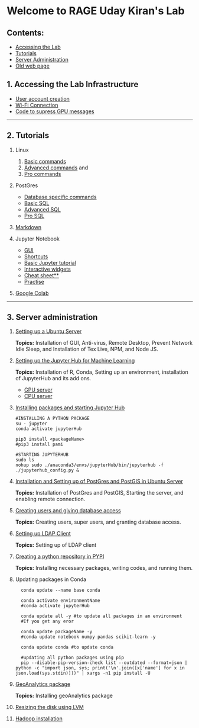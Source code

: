 # Welcome to RAGE Uday Kiran's Lab

## __Contents:__

- [Accessing the Lab](#1-accessing-the-lab-infrastructure)
- [Tutorials](#2-tutorials)
- [Server Administration](#3-server-administration)
- [Old web page](./old/index.md)

## 1. Accessing the Lab Infrastructure

- [User account creation](accountCreation.html)
- [Wi-Fi Connection](wifiSetup.html)
- [Code to supress GPU messages](supressGPUMsgs.html)

___

## 2. Tutorials
1. Linux
   1. [Basic commands](linuxCommands.html)
   2. [Advanced commands](linuxAdvCommands.html) and
   3. [Pro commands](linuxProCommands.html)
   
2. PostGres
   - [Database specific commands](https://www.commandprompt.com/education/postgresql-basic-psql-commands/)
   - [Basic SQL](postGresCommands.html)
   - [Advanced SQL](postGresAdvCommands.html)
   - [Pro SQL](postGresProCommands.html)

3. [Markdown](https://www.datacamp.com/tutorial/markdown-in-jupyter-notebook)
   
4. Jupyter Notebook

   - [GUI](https://docs.sevenbridges.com/docs/editor-quick-reference)
   - [Shortcuts](https://udayrage.github.io/jupyterLabCommands.html)
   - [Basic Jupyter tutorial](https://towardsdatascience.com/a-beginners-tutorial-to-jupyter-notebooks-1b2f8705888a)
   - [Interactive widgets](https://towardsdatascience.com/bring-your-jupyter-notebook-to-life-with-interactive-widgets-bc12e03f0916)
   - [Cheat sheet**](https://www.edureka.co/blog/cheatsheets/jupyter-notebook-cheat-sheet)
   - [Practise](markdownPractise.pdf)
   
5. [Google Colab](https://www.tutorialspoint.com/google_colab/index.htm)

---

## 3. Server administration

1. [Setting up a Ubuntu Server](ubuntu.html)

    __Topics:__ Installation of GUI, Anti-virus, Remote Desktop, Prevent Network Idle Sleep, and Installation of Tex Live, NPM, and Node JS.
    
2. [Setting up the Jupyter Hub for Machine Learning](jupyterHub.html)

   __Topics:__ Installation of R, Conda, Setting up an environment, installation of JupyterHub and its add ons. 

    - [GPU server](tensorFlow.md)
    - [CPU server](jupyterHub.html)

3. [Installing packages and starting Jupyter Hub](jupyterHubPackage_start.md)

       #INSTALLING A PYTHON PACKAGE
       su - jupyter
       conda activate jupyterHub
         
       pip3 install <packageName>
       #pip3 install pami

       #STARTING JUPYTERHUB
       sudo ls
       nohup sudo ./anaconda3/envs/jupyterHub/bin/jupyterhub -f ./jupyterhub_config.py & 
4. [Installation and Setting up of PostGres and PostGIS in Ubuntu Server](postGres.html)

    __Topics:__ Installation of PostGres and PostGIS, Starting the server, and enabling remote connection. 

5. [Creating users and giving database access](users.html)

    __Topics:__ Creating users, super users, and granting database access.

6. [Setting up LDAP Client](ldap.html)

    __Topics:__ Setting up of LDAP client 

7. [Creating a python repository in PYPI](pypi.html)

    __Topics:__ Installing necessary packages, writing codes, and running them.

8. Updating packages in Conda

         conda update --name base conda

         conda activate environmentName
         #conda activate jupyterHub

         conda update all -y #to update all packages in an environment
         #If you get any eror 

         conda update packageName -y
         #conda update notebook numpy pandas scikit-learn -y

         conda update conda #to update conda

         #updating all python packages using pip 
         pip --disable-pip-version-check list --outdated --format=json | python -c "import json, sys; print('\n'.join([x['name'] for x in json.load(sys.stdin)]))" | xargs -n1 pip install -U

9. [GeoAnalytics package](geoAnalytics.html)

    __Topics:__ Installing geoAnalytics package

10. [Resizing the disk using LVM](diskResize.html)

11. [Hadoop installation](hadoop.md) 


